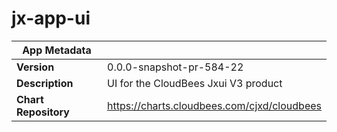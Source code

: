 # jx-app-ui

|App Metadata||
|---|---|
| **Version** | 0.0.0-snapshot-pr-584-22 |
| **Description** | UI for the CloudBees Jxui V3 product |
| **Chart Repository** | https://charts.cloudbees.com/cjxd/cloudbees |
